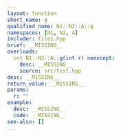```yaml
---
layout: function
short_name: g
qualified_name: N1::N2::A::g
namespaces: [N1, N2, A]
includer: file1.hpp
brief: __MISSING__
overloads:
  int N1::N2::A::g(int r) noexcept:
    desc: __MISSING__
    source: src/test.hpp
desc: __MISSING__
return_value: __MISSING__
params:
  r: ""
example:
  desc: __MISSING__
  code: __MISSING__
see-also: []
...
```


